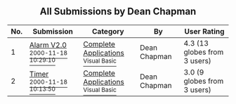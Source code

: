﻿<div align="center">

## All Submissions by Dean Chapman

</div>

No.  | Submission | Category | By   | User Rating
---- | ---------- | -------- | ---- | -----------
1 | [Alarm V2\.0<br /><sup>2000-11-18 10:29:10</sup>](https://github.com/Planet-Source-Code/dean-chapman-alarm-v2-0__1-12898) | [Complete Applications<br /><sup>Visual Basic</sup>](../ByCategory/complete-applications__1-27.md) | Dean Chapman | 4.3 (13 globes from 3 users)
2 | [Timer<br /><sup>2000-11-18 10:13:50</sup>](https://github.com/Planet-Source-Code/dean-chapman-timer__1-12897) | [Complete Applications<br /><sup>Visual Basic</sup>](../ByCategory/complete-applications__1-27.md) | Dean Chapman | 3.0 (9 globes from 3 users)
